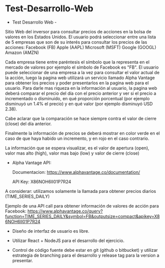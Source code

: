 # Test-Desarrollo-Web

- Test Desarrollo Web -

 

Sitio Web del inversor para consultar precios de acciones en la bolsa de valores en los Estados Unidos.
El usuario podrá seleccionar entre una lista de 5 empresas que son de su interés para consultar los precios de las acciones:
Facebook (FB)
Apple (AAPL)
Microsoft (MSFT)
Google (GOOGL)
Amazon (AMZN)

Cada empresa tiene entre paréntesis el símbolo que la representa en el mercado de valores por ejemplo el símbolo de Facebook es "FB". 
El usuario puede seleccionar de una empresa a la vez para consultar el valor actual de la acción, luego la pagina web utilizará un servicio llamado Alpha Vantage para obtener los precios y poder presentarlos en la pagina web para el usuario.
Para darle mas riqueza en la información al usuario, la pagina web deberá comparar el precio del día con el precio anterior y ver si el precio a incrementado o disminuido, en qué proporción porcentual (por ejemplo disminuyó un 1.4% el precio) y en qué valor (por ejemplo disminuyó USD 2.38). 

 

Cabe aclarar que la comparación se hace siempre contra el valor de cierre (close) del día anterior. 

 

Finalmente la información de precios se deberá mostrar en color verde en el caso de que haya habido un incremento, y en rojo en el caso contrario.

 

La información que se espera visualizar, es el valor de apertura (open), valor mas alto (high), valor mas bajo (low) y valor de cierre (close)

 

* Alpha Vantage API:

  Documentacion: https://www.alphavantage.co/documentation/

  API Key: X86NOH6II01P7R24

  

A considerar: utilizamos solamente la llamada para obtener precios diarios (TIME_SERIES_DAILY)

Ejemplo de una API call para obtener información de valores de acción para Facebook: https://www.alphavantage.co/query?function=TIME_SERIES_DAILY&symbol=FB&outputsize=compact&apikey=X86NOH6II01P7R24

  

- Diseño de interfaz de usuario es libre.

- Utilizar React + NodeJS para el desarrollo del ejercicio.

- Control de código fuente debe estar en git (github o bitbucket) y utilizar estrategia de branching para el desarrollo y release tag para la version a presentar.

